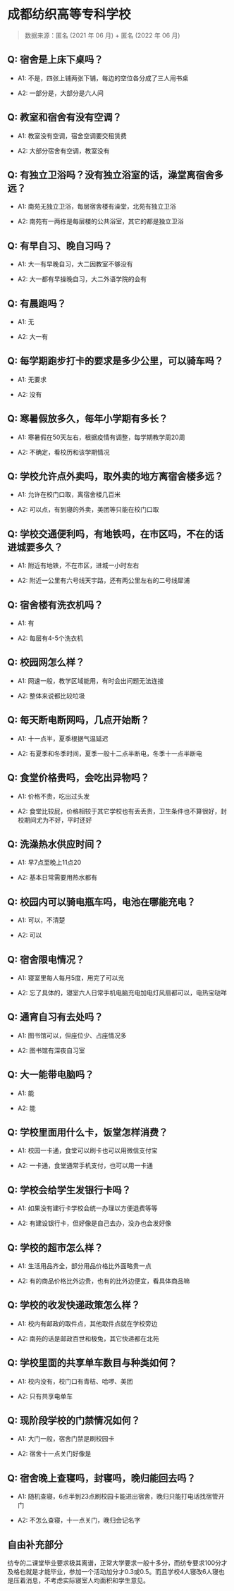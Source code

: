 # 成都纺织高等专科学校

> 数据来源：匿名 (2021 年 06 月) + 匿名 (2022 年 06 月)

## Q: 宿舍是上床下桌吗？

- A1: 不是，四张上铺两张下铺，每边的空位各分成了三人用书桌

- A2: 一部分是，大部分是六人间

## Q: 教室和宿舍有没有空调？

- A1: 教室没有空调，宿舍空调要交租赁费

- A2: 大部分宿舍有空调，教室没有

## Q: 有独立卫浴吗？没有独立浴室的话，澡堂离宿舍多远？

- A1: 南苑无独立卫浴，每层宿舍楼有澡堂，北苑有独立卫浴

- A2: 南苑有一两栋是每层楼的公共浴室，其它的都是独立卫浴

## Q: 有早自习、晚自习吗？

- A1: 大一有早晚自习，大二因教室不够没有

- A2: 大一都有早操晚自习，大二外语学院的会有

## Q: 有晨跑吗？

- A1: 无

- A2: 大一有

## Q: 每学期跑步打卡的要求是多少公里，可以骑车吗？

- A1: 无要求

- A2: 没有

## Q: 寒暑假放多久，每年小学期有多长？

- A1: 寒暑假在50天左右，根据疫情有调整，每学期教学周20周

- A2: 不确定，看校历和该学期情况

## Q: 学校允许点外卖吗，取外卖的地方离宿舍楼多远？

- A1: 允许在校门口取，离宿舍楼几百米

- A2: 可以点，有到寝的外卖，美团等只能在校门口取

## Q: 学校交通便利吗，有地铁吗，在市区吗，不在的话进城要多久？

- A1: 附近有地铁，不在市区，进城一小时左右

- A2: 附近一公里有六号线天宇路，还有两公里左右的二号线犀浦

## Q: 宿舍楼有洗衣机吗？

- A1: 有

- A2: 每层有4-5个洗衣机

## Q: 校园网怎么样？

- A1: 网速一般，教学区域能用，有时会出问题无法连接

- A2: 整体来说都比较垃圾

## Q: 每天断电断网吗，几点开始断？

- A1: 十一点半，夏季根据气温延迟

- A2: 有夏季和冬季时间，夏季一般十二点半断电，冬季十一点半断电

## Q: 食堂价格贵吗，会吃出异物吗？

- A1: 价格不贵，吃出过头发

- A2: 食堂比较屁，价格相较于其它学校也有丢丢贵，卫生条件也不算很好，封校期间尤为不好，平时还好

## Q: 洗澡热水供应时间？

- A1: 早7点至晚上11点20

- A2: 基本日常需要用热水都有

## Q: 校园内可以骑电瓶车吗，电池在哪能充电？

- A1: 可以，不清楚

- A2: 可以

## Q: 宿舍限电情况？

- A1: 寝室里每人每月5度，用完了可以充

- A2: 忘了具体的，寝室六人日常手机电脑充电加电灯风扇都可以，电热宝哒咩

## Q: 通宵自习有去处吗？

- A1: 图书馆可以，但座位少、占座情况多

- A2: 图书馆有深夜自习室

## Q: 大一能带电脑吗？

- A1: 能

- A2: 能

## Q: 学校里面用什么卡，饭堂怎样消费？

- A1: 校园一卡通，食堂可以刷卡也可以用微信支付宝

- A2: 一卡通，食堂通常手机支付，也可以用一卡通

## Q: 学校会给学生发银行卡吗？

- A1: 如果没有建行卡学校会统一办理以方便退费等等

- A2: 有建设银行卡，但好像是自己去办，没办也会发好像

## Q: 学校的超市怎么样？

- A1: 生活用品齐全，部分用品价格比外面略贵一点

- A2: 有的商品价格比外边贵，也有的比外边便宜，看具体商品嘛

## Q: 学校的收发快递政策怎么样？

- A1: 校内有邮政的取件点，其他取件点就在学校旁边

- A2: 南苑的话是邮政百世和极兔，其它快递都在北苑

## Q: 学校里面的共享单车数目与种类如何？

- A1: 校内没有，校门口有青桔、哈啰、美团

- A2: 只有共享电单车

## Q: 现阶段学校的门禁情况如何？

- A1: 大门一般，宿舍门禁是刷校园卡

- A2: 宿舍十一点关门好像是

## Q: 宿舍晚上查寝吗，封寝吗，晚归能回去吗？

- A1: 随机查寝，6点半到23点刷校园卡能进出宿舍，晚归只能打电话找宿管开门

- A2: 不怎么查寝，十一点关门，晚归会记名字

## 自由补充部分

纺专的二课堂毕业要求极其离谱，正常大学要求一般十多分，而纺专要求100分才及格也就是才能毕业，参加一个活动加分才0.3或0.5。而且学校4人寝改6人寝也是压着消息，不考虑实际寝室人均面积和学生意见。